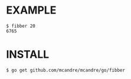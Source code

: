 # EXAMPLE

```
$ fibber 20
6765
```
# INSTALL

```
$ go get github.com/mcandre/mcandre/go/fibber
```
